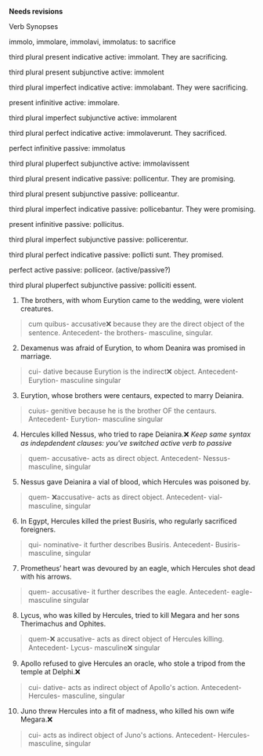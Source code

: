 **Needs revisions**

Verb Synopses

immolo, immolare, immolavi, immolatus: to sacrifice

third plural present indicative active: immolant. They are sacrificing. 

third plural present subjunctive active: immolent

third plural imperfect indicative active: immolabant. They were sacrificing. 

present infinitive active: immolare. 

third plural imperfect subjunctive active: immolarent

third plural perfect indicative active: immolaverunt. They sacrificed. 

perfect infinitive passive: immolatus

third plural pluperfect subjunctive active: immolavissent


third plural present indicative passive: pollicentur. They are promising. 

third plural present subjunctive passive: polliceantur. 

third plural imperfect indicative passive: pollicebantur. They were promising. 

present infinitive passive: pollicitus. 

third plural imperfect subjunctive passive: pollicerentur. 

third plural perfect indicative passive: pollicti sunt. They promised. 

perfect active passive: polliceor. (active/passive?)

third plural pluperfect subjunctive passive: polliciti essent. 


1. The brothers, with whom Eurytion came to the wedding, were violent creatures.
> cum quibus- accusative❌ because they are the direct object of the sentence. Antecedent- the brothers- masculine, singular.
2. Dexamenus was afraid of Eurytion, to whom Deanira was promised in marriage.
> cui- dative because Eurytion is the indirect❌ object. Antecedent- Eurytion- masculine singular
3. Eurytion, whose brothers were centaurs, expected to marry Deianira.
> cuius- genitive because he is the brother OF the centaurs. Antecedent- Eurytion- masculine singular
4. Hercules killed Nessus, who tried to rape Deianira.❌ *Keep same syntax as indepdendent clauses: you've switched active verb to passive*
> quem- accusative- acts as direct object. Antecedent- Nessus- masculine, singular
5. Nessus gave Deianira a vial of blood, which Hercules was poisoned by.
> quem- ❌accusative- acts as direct object. Antecedent- vial- masculine, singular
6. In Egypt, Hercules killed the priest Busiris, who regularly sacrificed foreigners.
> qui- nominative- it further describes Busiris. Antecedent- Busiris- masculine, singular
7. Prometheus’ heart was devoured by an eagle, which Hercules shot dead with his arrows.
> quem- accusative- it further describes the eagle. Antecedent- eagle- masculine singular
8. Lycus, who was killed by Hercules, tried to kill Megara and her sons Therimachus and Ophites. 
> quem-❌ accusative- acts as direct object of Hercules killing. Antecedent- Lycus- masculine❌ singular
9. Apollo refused to give Hercules an oracle, who stole a tripod from the temple at Delphi.❌
> cui- dative- acts as indirect object of Apollo's action. Antecedent- Hercules- masculine, singular
10. Juno threw Hercules into a fit of madness, who killed his own wife Megara.❌
> cui- acts as indirect object of Juno's actions. Antecedent- Hercules- masculine, singular
